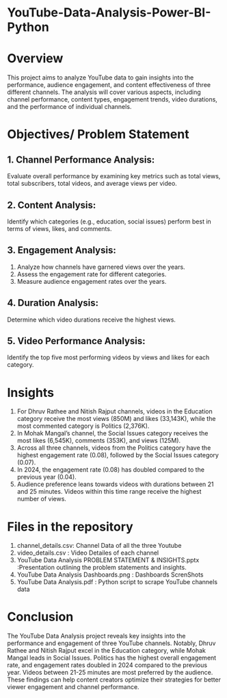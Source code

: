 # YouTube-Data-Analysis-Power-BI-Python
# Overview
This project aims to analyze YouTube data to gain insights into the performance, audience engagement, and content effectiveness of three different channels. The analysis will cover various aspects, including channel performance, content types, engagement trends, video durations, and the performance of individual channels.

# Objectives/ Problem Statement
## 1. Channel Performance Analysis:
Evaluate overall performance by examining key metrics such as total views, total subscribers, total videos, and average views per video.
## 2. Content Analysis:
Identify which categories (e.g., education, social issues) perform best in terms of views, likes, and comments.
## 3. Engagement Analysis:
1. Analyze how channels have garnered views over the years.
2. Assess the engagement rate for different categories.
3. Measure audience engagement rates over the years.
## 4. Duration Analysis:
Determine which video durations receive the highest views.
## 5. Video Performance Analysis:
Identify the top five most performing videos by views and likes for each category.

# Insights
1. For Dhruv Rathee and Nitish Rajput channels, videos in the Education category receive the most views (850M) and likes (33,143K), while the most commented category is Politics (2,376K).
2. In Mohak Mangal’s channel, the Social Issues category receives the most likes (6,545K), comments (353K), and views (125M).
3. Across all three channels, videos from the Politics category have the highest engagement rate (0.08), followed by the Social Issues category (0.07).
4. In 2024, the engagement rate (0.08) has doubled compared to the previous year (0.04).
5. Audience preference leans towards videos with durations between 21 and 25 minutes. Videos within this time range receive the highest number of views.

# Files in the repository
1. channel_details.csv: Channel Data of all the three Youtube 
2. video_details.csv : Video Detailes of each channel
3. YouTube Data Analysis PROBLEM STATEMENT & INSIGHTS.pptx :Presentation outlining the problem statements and insights.
4. YouTube Data Analysis Dashboards.png : Dashboards ScrenShots
5. YouTube Data Analysis.pdf : Python script to scrape YouTube channels data

# Conclusion
The YouTube Data Analysis project reveals key insights into the performance and engagement of three YouTube channels. Notably, Dhruv Rathee and Nitish Rajput excel in the Education category, while Mohak Mangal leads in Social Issues. Politics has the highest overall engagement rate, and engagement rates doubled in 2024 compared to the previous year. Videos between 21-25 minutes are most preferred by the audience. These findings can help content creators optimize their strategies for better viewer engagement and channel performance.
